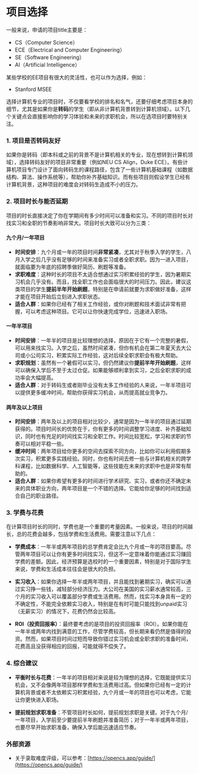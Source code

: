# 项目选择

一般来说，申请的项目title主要是：
- CS（Computer Science）
- ECE（Electrical and Computer Engineering）
- SE（Software Engineering）
- AI（Artificial Intelligence）

某些学校的EE项目有很大的灵活性，也可以作为选择，例如：
- Stanford MSEE

选择计算机专业的项目时，不仅要看学校的排名和名气，还要仔细考虑项目本身的细节，尤其是如果你是**转码**的学生（即从非计算机背景转到计算机领域）。以下几个关键点会直接影响你的学习体验和未来的求职机会，所以在选项目时要特别关注。

### 1. **项目是否转码友好**

如果你是转码（即本科或之前的背景不是计算机相关的专业，现在想转到计算机领域），选择转码友好的项目非常重要（例如NEU CS Align，Duke ECE）。有些计算机项目专门设计了面向转码生的课程路径，包含了一些计算机基础课程（如数据结构、算法、操作系统等），帮助你补齐基础知识。而有些项目则假设学生已经有计算机背景，这种项目的难度会对转码生造成不小的压力。


### 2. **项目时长与能否延期**

项目的时长直接决定了你在学期间有多少时间可以准备和实习。不同的项目时长对找实习和全职的节奏影响非常大。项目时长大致可以分为三类：

#### **九个月/一年项目**
- **时间安排**：九个月或一年的项目时间**非常紧凑**，尤其对于秋季入学的学生，八月入学之后几乎没有足够的时间来准备实习或者全职求职。因为一进入项目，就面临要为年底的招聘季做好简历、刷题等准备。
- **求职难度**：这种时长的项目不太适合想通过实习积累经验的学生，因为暑期实习机会几乎没有。而且，找全职工作也会面临很大的时间压力。因此，建议这类项目的学生**提前半年开始刷题**，特别是在申请前就要为求职做好准备，这样才能在项目开始后立刻进入求职状态。
- **适合人群**：如果你已经有了相关工作经验，或你对刷题和技术面试非常有把握，可以考虑这种项目。它可以让你快速完成学位，迅速进入职场。

#### **一年半项目**
- **时间安排**：一年半的项目是比较理想的选择，原因在于它有一个完整的暑假，可以用来找实习。入学之后，虽然时间紧凑，但你有机会在第二年夏天去大公司或小公司实习，积累实际工作经验，这对后续全职求职会有极大帮助。
- **求职规划**：虽然有一个暑假可以实习，但仍然建议你**提前半年开始刷题**，这样可以确保入学后不至于太过仓促。如果能够顺利拿到实习，之后全职求职的成功率会大幅提高。
- **适合人群**：对于转码生或者刚毕业没有太多工作经验的人来说，一年半项目可以提供更多缓冲时间，帮助你获得实习机会，从而提高就业竞争力。

#### **两年及以上项目**
- **时间安排**：两年及以上的项目相对比较少，通常是因为一年半的项目通过延期获得的。项目时间长的优势在于，你有更多的时间调整学习进度、补齐基础知识，同时也有充足的时间找实习和全职工作。时间比较宽松，学习和求职的节奏可以相对平稳一些。
- **缓冲时间**：两年项目给你更多的空间去探索不同方向，比如你可以利用假期多次实习，积累更多实践经验。同时，你也有时间去修一些与计算机相关的跨学科课程，比如数据科学、人工智能等，这些技能在未来的求职中也是非常有帮助的。
- **适合人群**：如果你希望有更多的时间进行学术研究、实习，或者你还不确定未来的具体职业方向，两年项目是一个不错的选择。它能给你足够的时间找到适合自己的职业路径。

### 3. **学费与花费**

在计算项目时长的同时，学费也是一个重要的考量因素。一般来说，项目的时间越长，总的花费会越多，包括学费和生活费用。需要注意以下几点：

- **学费成本**：一年半或两年项目的总学费肯定会比九个月或一年的项目要高。尽管两年项目可以让你有更多时间找实习，但这不一定意味着你能通过实习赚回学费的差额。因此，经济预算是选校时的一个重要因素，特别是对于国际学生来说，学费和生活成本往往会是很大的负担。

- **实习收入**：如果你选择一年半或两年项目，并且能找到暑期实习，确实可以通过实习挣一些钱，减轻部分经济压力。大公司在美国的实习薪水通常较高，三个月的实习收入可以覆盖部分学费或生活费用。然而，找实习本身具有一定的不确定性，不能完全依赖实习收入，特别是在有时可能只能找到unpaid实习（无薪实习）的情况下，花费仍然会比较高。

- **ROI（投资回报率）**：最终要考虑的是项目的投资回报率（ROI）。如果你能在一年半或两年内找到满意的工作，尽管学费较高，但长期来看仍然是值得的投资。然而，如果项目时间过短而导致你错过实习机会或全职求职的准备时间，花费高且没获得相应的回报，可能就得不偿失了。

### 4. **综合建议**

- **平衡时长与花费**：一年半的项目相对来说是较为理想的选择，它既能提供实习机会，又不会像两年项目那样学费和生活费用过高。但如果你已经有一定的计算机背景或者不太依赖实习积累经验，九个月或一年的项目也可以考虑，它能让你更快进入职场。

- **提前规划求职准备**：不管项目时长如何，提前规划求职是关键。对于九个月/一年项目，入学前至少要提前半年刷题并准备简历；对于一年半或两年项目，也要尽早开始求职准备，确保入学后能迅速适应节奏。


### 外部资源

- 关于录取难度评级，可以参考：[https://opencs.app/guide/](https://opencs.app/guide/)